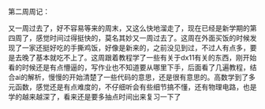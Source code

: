 第二周周记：

又一周过去了，好不容易等来的周末，又这么快地溜走了，现在已经是新学期的第四周了，感觉时间过得挺快的，莫名其妙又一周过去了。这周在外面买饭的时候发现了一家还挺好吃的手撕鸡饭，好像是新来的，之前没见到过，不过人有点多，要是去晚了基本就吃不上了。这周跟着教程学了一些有关于dx11有关的东西，刚开始看的时候还是有点懵逼的，写作业也不知道要从哪里下手，后面看了几遍教程，结合ai的解析，慢慢的开始清楚了一些代码的意思，还是很有意思的。高数学到了多元函数，感觉还是有点难度的，不仔细听会有些细节搞不懂，还有物理电路，也是学的越来越深了，看来还是要多抽点时间出来复习一下了
